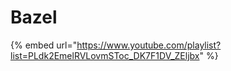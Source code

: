 # Bazel



{% embed url="https://www.youtube.com/playlist?list=PLdk2EmelRVLovmSToc_DK7F1DV_ZEljbx" %}
